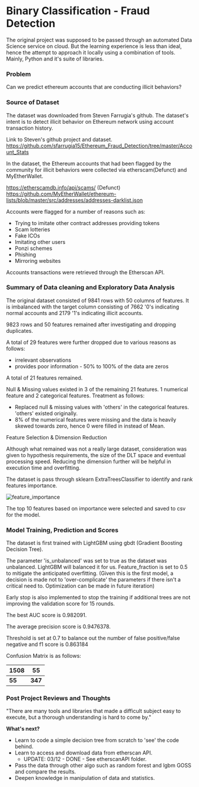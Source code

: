 # Binary Classification - Fraud Detection

The original project was supposed to be passed through an automated Data Science service on cloud. But the learning experience is less than ideal, hence the attempt to approach it locally using a combination of tools. Mainly, Python and it's suite of libraries.

### Problem

Can we predict ethereum accounts that are conducting illicit behaviors?

### Source of Dataset

The dataset was downloaded from Steven Farrugia's github. The dataset's intent is to detect illicit behavior on Ethereum network using account transaction history.

Link to Steven's github project and dataset.
https://github.com/sfarrugia15/Ethereum_Fraud_Detection/tree/master/Account_Stats

In the dataset, the Ethereum accounts that had been flagged by the community for illicit behaviors were collected via etherscam(Defunct) and MyEtherWallet.

https://etherscamdb.info/api/scams/ (Defunct)<br>
https://github.com/MyEtherWallet/ethereum-lists/blob/master/src/addresses/addresses-darklist.json

Accounts were flagged for a number of reasons such as:

* Trying to imitate other contract addresses providing tokens
* Scam lotteries
* Fake ICOs
* Imitating other users
* Ponzi schemes
* Phishing
* Mirroring websites

Accounts transactions were retrieved through the Etherscan API.

### Summary of Data cleaning and Exploratory Data Analysis

The original dataset consisted of 9841 rows with 50 columns of features. It is imbalanced with the target column consisting of 7662 '0's indicating normal accounts and 2179 '1's indicating illicit accounts.

9823 rows and 50 features remained after investigating and dropping duplicates.

A total of 29 features were further dropped due to various reasons as follows:<br>
* irrelevant observations
* provides poor information - 50% to 100% of the data are zeros

A total of 21 features remained.

Null & Missing values existed in 3 of the remaining 21 features. 1 numerical feature and 2 categorical features. Treatment as follows:<br>
* Replaced null & missing values with 'others' in the categorical features. 'others' existed originally.
* 8% of the numerical features were missing and the data is heavily skewed towards zero, hence 0 were filled in instead of Mean.

Feature Selection & Dimension Reduction

Although what remained was not a really large dataset, consideration was given to hypothesis requirements, the size of the DLT space and eventual processing speed. Reducing the dimension further will be helpful in execution time and overfitting.

The dataset is pass through sklearn ExtraTreesClassifier to identify and rank features importance.

![feature_importance](https://user-images.githubusercontent.com/71744941/143726359-3415e811-bb48-4225-961f-91e5f0122bab.JPG)

The top 10 features based on importance were selected and saved to csv for the model.

### Model Training, Prediction and Scores

The dataset is first trained with LightGBM using gbdt (Gradient Boosting Decision Tree). 

The parameter 'is_unbalanced' was set to true as the dataset was unbalanced. LightGBM will balanced it for us. Feature_fraction is set to 0.5 to mitigate the anticipated overfitting. (Given this is the first model, a decision is made not to 'over-complicate' the parameters if there isn't a critical need to. Optimization can be made in future iteration)

Early stop is also implemented to stop the training if additional trees are not improving the validation score for 15 rounds.

The best AUC score is 0.982091.

The average precision score is 0.9476378.

Threshold is set at 0.7 to balance out the number of false positive/false negative and f1 score is 0.863184

Confusion Matrix is as follows:

| 1508 | 55 |
|------|----|
| <b>55</b> | <b>347</b> |

### Post Project Reviews and Thoughts

"There are many tools and libraries that made a difficult subject easy to execute, but a thorough understanding is hard to come by."

<b>What's next?</b>

* Learn to code a simple decision tree from scratch to 'see' the code behind.
* Learn to access and download data from etherscan API.
  * UPDATE: 03/12 - DONE - See etherscanAPI folder.
* Pass the data through other algo such as random forest and lgbm GOSS and compare the results.
* Deepen knowledge in manipulation of data and statistics.
